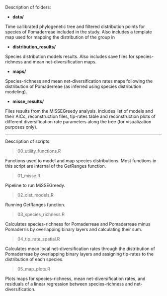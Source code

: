 
Description of folders: 
 
- **data/** 

Time callibrated phylogenetic tree and filtered distribution points for species of Pomaderreae included in the study. Also includes a template map used for mapping the distribution of the group in 

- **distribution_results/** 

Species distribution models results. Also includes save files for species-richness and mean net-diversification maps.

- **maps/** 

Species-richness and mean net-diversification rates maps following the distribution of Pomaderreae (as inferred using species distribution modeling).

- **misse_results/**

Files results from the MiSSEGreedy analysis. Includes list of models and their AICc, reconstruction files, tip-rates table and reconstruction plots of different diversification rate parameters along the tree (for visualization purposes only).


----
Description of scripts:

> 00_utility_functions.R

Functions used to model and map species distributions. Most functions in this script are internal of the GetRanges function.

> 01_misse.R

Pipeline to run MiSSEGreedy.

> 02_dist_models.R

Running GetRanges function.

> 03_species_richness.R

Calculates species-richness for Pomaderreae and Pomaderreae minus Pomaderris by overlapping binary layers and calculating their sum.

> 04_tip_rate_spatial.R

Calculates mean local net-diversification rates through the distribution of Pomaderreae by overlapping binary layers and assigning tip-rates to the distribution of each species.

> 05_map_plots.R

Plots maps for species-richness, mean net-diversification rates, and residuals of a linear regression between species-richness and net-diversification.
